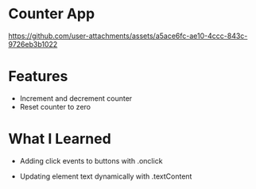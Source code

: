 # Counter App



https://github.com/user-attachments/assets/a5ace6fc-ae10-4ccc-843c-9726eb3b1022


# Features
- Increment and decrement counter
- Reset counter to zero

# What I Learned

- Adding click events to buttons with .onclick

- Updating element text dynamically with .textContent
  
